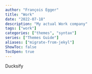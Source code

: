 ```yaml
---
author: "François Egger"
title: "Work"
date: "2022-07-18"
description: "My actual Work company"
tags: ["work"]
categories: ["themes", "syntax"]
series: ["Themes Guide"]
aliases: ["migrate-from-jekyl"]
ShowToc: false
TocOpen: true
---
```

Ducksify